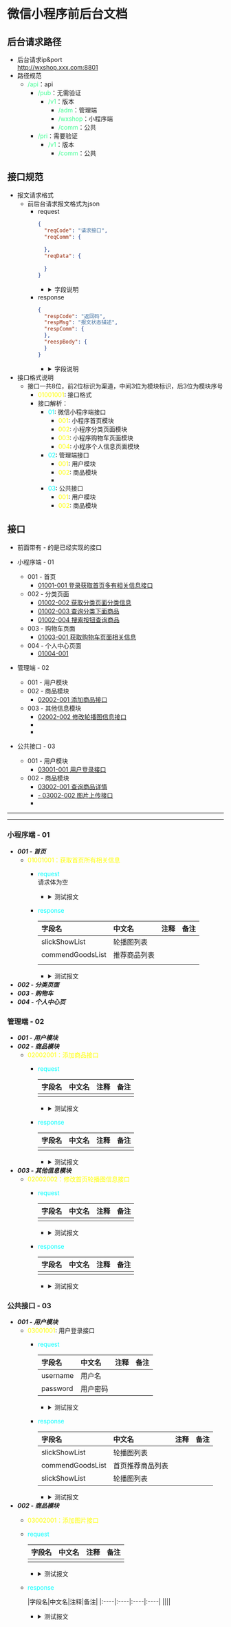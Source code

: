 <!--
 * @Author: your name
 * @Date: 2021-12-06 21:25:50
 * @LastEditTime: 2021-12-19 22:45:02
 * @LastEditors: Please set LastEditors
 * @Description: 打开koroFileHeader查看配置 进行设置: https://github.com/OBKoro1/koro1FileHeader/wiki/%E9%85%8D%E7%BD%AE
 * @FilePath: \微信商城相关文档\微信商城前后台接口文档.md
-->
# 微信小程序前后台文档


## 后台请求路径
- 后台请求ip&port  
  http://wxshop.xxx.com:8801
- 路径规范
  - <font color="3DFF92">/api</font>：api
    - <font color="3DFF92">/pub</font>：无需验证
      - <font color="3DFF92">/v1</font>：版本
        - <font color="3DFF92">/adm</font>：管理端
        - <font color="3DFF92">/wxshop</font>：小程序端
        - <font color="3DFF92">/comm</font>：公共
    - <font color="3DFF92">/pri</font>：需要验证
      - <font color="3DFF92">/v1</font>：版本
        - <font color="3DFF92">/comm</font>：公共


## 接口规范
- 报文请求格式
  - 前后台请求报文格式为json
    - request
      ```json
      {
        "reqCode": "请求接口",
        "reqComm": {
          
        },
        "reqData": {
        
        } 
      }
      ```
      - <details> 
        <summary>字段说明</summary> 

        - <font color="ffff00"> ***reqCode*** </font> : 请求接口字段，eg: 01001001(登录获取首页多有相关信息接口)
        - <font color="ffff00"> ***reqComm*** </font> :请求携带的公共信息字段

          - 
        </details>
    - response
      ```json
      {
        "respCode": "返回码",
        "respMsg": "报文状态描述",
        "respComm": {
        },
        "reespBody": { 
        }
      }
      ```
      - <details> 
        <summary>字段说明</summary> 

        - <font color="ffff00"> ***respCode*** </font> : 请求接口字段，eg: 01001001(登录获取首页多有相关信息接口)
        - <font color="ffff00"> ***respComm*** </font> :  

          - 请求携带的公共信息字段
        - <font color="ffff00"> ***respBody*** </font> : 请求的数据返回体
        </details>
- 接口格式说明
  - 接口一共8位，前2位标识为渠道，中间3位为模块标识，后3位为模块序号
    - <font color="ffff00">01001001</font>: 接口格式
    - 接口解析：
      - <font color="00ffff">01</font>: 微信小程序端接口
        - <font color="ffff00">001</font>: 小程序首页模块
        - <font color="ffff00">002</font>: 小程序分类页面模块
        - <font color="ffff00">003</font>: 小程序购物车页面模块
        - <font color="ffff00">004</font>: 小程序个人信息页面模块
      - <font color="00ffff">02</font>: 管理端接口
        - <font color="ffff00">001</font>: 用户模块
        - <font color="ffff00">002</font>: 商品模块
        - 
      - <font color="00ffff">03</font>: 公共接口
        - <font color="ffff00">001</font>: 用户模块 
        - <font color="ffff00">002</font>: 商品模块 
        

## 接口
- 前面带有 - 的是已经实现的接口
- 小程序端 - 01
  - 001 - 首页
    - [01001-001  登录获取首页多有相关信息接口](#01001001)
  - 002 - 分类页面
    - [01002-002  获取分类页面分类信息](#01002002)
    - [01002-003  查询分类下面商品](#01002003)
    - [01002-004  搜索按钮查询商品](#01002004) 
  - 003 - 购物车页面
    - [01003-001  获取购物车页面相关信息](#01003001)
  - 004 - 个人中心页面
    - [01004-001](#01003001)

- 管理端 - 02
  - 001 - 用户模块
  - 002 - 商品模块
    - [02002-001  添加商品接口](#02002001)
  - 003 - 其他信息模块
    - [02002-002  修改轮播图信息接口](#02002002)
    - [  ](#)
    -
- 公共接口 - 03
  - 001 - 用户模块
    - [03001-001  用户登录接口](#03001001)
  - 002 - 商品模块
    - [03002-001 查询商品详情](#03002001)
    - [ - 03002-002 图片上传接口](#03002002)
    -

***
***
### 小程序端 - 01
  - ***001 - 首页***
    - <a id="01001001"><font color="ffff00">01001001：获取首页所有相关信息</font></a>  
      - <font color="00ffff">request</font>  
        请求体为空
        - <details>

            <summary>测试报文</summary>

            ```json
            {

            }
            ```
        </details>
      - <font color="00ffff">response</font>
        
        |字段名|中文名|注释|备注|
        |:----|:----|:----|:----|
        |slickShowList|轮播图列表|||
        |commendGoodsList|推荐商品列表|||
        ||||
        - <details>
            <summary>测试报文</summary>

            ```json
            {

            }
            ```
          </details>
  - ***002 - 分类页面***
  - ***003 - 购物车***  
  - ***004 - 个人中心页***

### 管理端 - 02
  - ***001 - 用户模块***
  - ***002 - 商品模块***
    - <a id="02002001"><font color="ffff00">02002001：添加商品接口</font></a>  
      - <font color="00ffff">request</font>
        
        |字段名|中文名|注释|备注|
        |:----|:----|:----|:----|
        ||||
        - <details>
            <summary>测试报文</summary>  
  
            ```json
            {
            }
            ```
          </details>
  
      - <font color="00ffff">response</font>
        
        |字段名|中文名|注释|备注|
        |:----|:----|:----|:----|
        ||||
        - <details>
            <summary>测试报文</summary>
  
            ```json
            {
  
            }
            ```
          </details>
  - ***003 - 其他信息模块***
    - <a id="02002002"><font color="ffff00">02002002：修改首页轮播图信息接口</font></a>
      - <font color="00ffff">request</font>
        
        |字段名|中文名|注释|备注|
        |:----|:----|:----|:----|
        ||||
        - <details>
            <summary>测试报文</summary>
            
            ```json
            {
            }
            ```
          </details>
      - <font color="00ffff">response</font>
        
        |字段名|中文名|注释|备注|
        |:----|:----|:----|:----|
        ||||
        - <details>
            <summary>测试报文</summary>
  
            ```json
            {
              
            }
            ```
          </details>

### 公共接口 - 03
  - ***001 - 用户模块***
    - <a id="02001001"><font color="ffff00">03001001</font>: 用户登录接口</a>  
      - <font color="00ffff">request</font>
        
        |字段名|中文名|注释|备注|
        |:----|:----|:----|:----|
        |username|用户名|||
        |password|用户密码|||
        - <details>
          <summary>测试报文</summary>

          ```json
          {
            
          }
          ```
          </details>
      - <font color="00ffff">response</font>
        
        |字段名|中文名|注释|备注|
        |:----|:----|:----|:----|
        |slickShowList|轮播图列表|||
        |commendGoodsList|首页推荐商品列表|||
        |slickShowList|轮播图列表|||
        - <details>
          <summary>测试报文</summary>

          ```json
          {
            
          }
          ```
          </details>
  - ***002 - 商品模块***
    - <a id="03002001"><font color="ffff00">03002001：添加图片接口</font></a>
    - <font color="00ffff">request</font>

      |字段名|中文名|注释|备注|
      |:----|:----|:----|:----|
      ||||
      - <details>
          <summary>测试报文</summary>

          ```json
          {
            "reqCode": "03002001",
            "reqComm": {
                
            },
            "reqData": {
              "imgList": [
                { 
                  "imgId": "图片id",
                  "imgUrl": "图片url",
                  "imgSeq": "顺序号",
                  "isMain": "是否主图片"
                }
              ]            
            } 
          }
          ```
        </details>
    - <font color="00ffff">response</font>

      |字段名|中文名|注释|备注|
            |:----|:----|:----|:----|
      ||||
      - <details>
          <summary>测试报文</summary>

          ```json
          {
            
          }
          ```
        </details>

